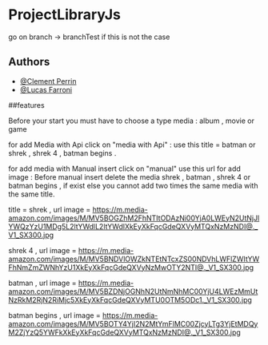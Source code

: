 # ProjectLibraryJs
go on branch -> branchTest if this is not the case

## Authors

- [@Clement Perrin](https://github.com/Alfiov)
- [@Lucas Farroni](https://github.com/lucasfarroni)


##features 


Before your start you must have to choose a type media : album , movie or game
 
 
for add Media with Api click on "media with Api" : use this title  = batman or shrek , shrek 4 , batman begins .


for add media with Manual insert click on "manual" use this url for add image : 
Before manual insert delete the media shrek , batman , shrek 4 or batman begins , if exist 
else you cannot add two times the same media with the same title.

title = shrek ,  url image = https://m.media-amazon.com/images/M/MV5BOGZhM2FhNTItODAzNi00YjA0LWEyN2UtNjJlYWQzYzU1MDg5L2ltYWdlL2ltYWdlXkEyXkFqcGdeQXVyMTQxNzMzNDI@._V1_SX300.jpg

shrek 4 , url image = https://m.media-amazon.com/images/M/MV5BNDVlOWZkNTEtNTcxZS00NDVhLWFlZWItYWFhNmZmZWNhYzU1XkEyXkFqcGdeQXVyNzMwOTY2NTI@._V1_SX300.jpg

batman  , url image = https://m.media-amazon.com/images/M/MV5BZDNjOGNhN2UtNmNhMC00YjU4LWEzMmUtNzRkM2RjN2RiMjc5XkEyXkFqcGdeQXVyMTU0OTM5ODc1._V1_SX300.jpg

batman begins , url image = https://m.media-amazon.com/images/M/MV5BOTY4YjI2N2MtYmFlMC00ZjcyLTg3YjEtMDQyM2ZjYzQ5YWFkXkEyXkFqcGdeQXVyMTQxNzMzNDI@._V1_SX300.jpg

